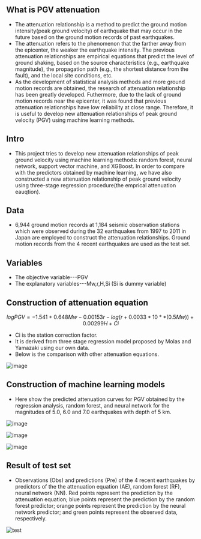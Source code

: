 ## What is PGV attenuation
- The attenuation relationship is a method to predict the ground motion intensity(peak ground velocity) of earthquake that may occur in the future based on the ground motion records of past earthquakes.
- The attenuation refers to the phenomenon that the farther away from the epicenter, the weaker the earthquake intensity. The previous attenuation relationships are empirical equations that predict the level of ground shaking, based on the source characteristics (e.g., earthquake magnitude), the propagation path (e.g., the shortest distance from the fault), and the local site conditions, etc.
- As the development of statistical analysis methods and more ground motion records are obtained, the research of attenuation relationship has been greatly developed. Futhermore, due to the lack of ground motion records near the epicenter, it was found that previous attenuation relationships have low reliability at close range. Therefore, it is useful to develop new attenuation relationships of peak ground velocity (PGV) using machine learning methods.

## Intro
- This project tries to develop new attenuation relationships of peak ground velocity using machine learning methods: random forest, neural network, support vector machine, and XGBoost. In order to compare with the predictors obtained by machine learning, we have also constructed a new attenuation relationship of peak ground velocity using three-stage regression procedure(the emprical attenuation eauqtion).

## Data
- 6,944 ground motion records at 1,184 seismic observation stations which were observed during the 32 earthquakes from 1997 to 2011 in Japan are employed to construct the attenuation relationships. Ground motion records from the 4 recent earthquakes are used as the test set. 

## Variables
- The objective variable---PGV
- The explanatory variables---Mw,r,H,Si (Si is dummy variable)

## Construction of attenuation equation
$$log⁡PGV=-1.541+0.648Mw-0.00153r-log⁡(⁡r+0.0033*10**(0.5Mw))+0.00299H+Ci$$
- Ci is the station correction factor.
- It is derived from three stage regression model proposed by Molas and Yamazaki using our own data.
- Below is the comparison with other attenuation equations.

![image](https://user-images.githubusercontent.com/68838083/122856360-9fb23480-d351-11eb-9d60-27cca906cc14.png)

## Construction of machine learning models
- Here show the predicted attenuation curves for PGV obtained by the regression analysis, random forest, and neural network for the magnitudes of 5.0, 6.0 and 7.0 earthquakes with depth of 5 km.

![image](https://user-images.githubusercontent.com/68838083/122856433-c3757a80-d351-11eb-9d6c-4c869c1ee882.png)

![image](https://user-images.githubusercontent.com/68838083/122856445-c7a19800-d351-11eb-948c-ad01d5d1e5b0.png)

![image](https://user-images.githubusercontent.com/68838083/122856461-cd977900-d351-11eb-8352-b810c332e591.png)

## Result of test set
- Observations (Obs) and predictions (Pre) of the 4 recent earthquakes by predictors of the the attenuation equation (AE), random forest (RF), neural network (NN). Red points represent the prediction by the attenuation equation; blue points represent the prediction by the random forest predictor; orange points represent the prediction by the neural network predictor; and green points represent the observed data, respectively.

![test](https://user-images.githubusercontent.com/68838083/200756570-4b26cb58-34bc-4471-bed8-9a240d9e80c4.PNG)
